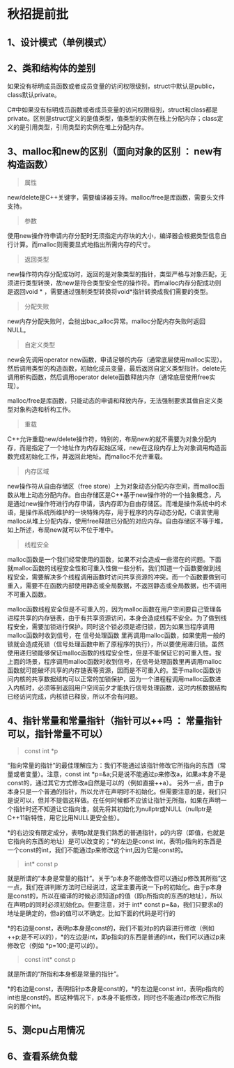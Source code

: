 # 秋招提前批

## 1、设计模式（单例模式）

## 2、类和结构体的差别

如果没有标明成员函数或者成员变量的访问权限级别，struct中默认是public，class默认private。

C#中如果没有标明成员函数或者成员变量的访问权限级别，struct和class都是private。区别是struct定义的是值类型，值类型的实例在栈上分配内存；class定义的是引用类型，引用类型的实例在堆上分配内存。

## 3、malloc和new的区别（面向对象的区别 ： new有构造函数）

> 属性

new/delete是C++关键字，需要编译器支持。malloc/free是库函数，需要头文件支持。

> 参数

使用new操作符申请内存分配时无须指定内存块的大小，编译器会根据类型信息自行计算。而malloc则需要显式地指出所需内存的尺寸。

> 返回类型

new操作符内存分配成功时，返回的是对象类型的指针，类型严格与对象匹配，无须进行类型转换，故new是符合类型安全性的操作符。而malloc内存分配成功则是返回void * ，需要通过强制类型转换将void*指针转换成我们需要的类型。

> 分配失败

new内存分配失败时，会抛出bac_alloc异常。malloc分配内存失败时返回NULL。

> 自定义类型

new会先调用operator new函数，申请足够的内存（通常底层使用malloc实现）。然后调用类型的构造函数，初始化成员变量，最后返回自定义类型指针。delete先调用析构函数，然后调用operator delete函数释放内存（通常底层使用free实现）。

malloc/free是库函数，只能动态的申请和释放内存，无法强制要求其做自定义类型对象构造和析构工作。

> 重载

C++允许重载new/delete操作符，特别的，布局new的就不需要为对象分配内存，而是指定了一个地址作为内存起始区域，new在这段内存上为对象调用构造函数完成初始化工作，并返回此地址。而malloc不允许重载。

> 内存区域

new操作符从自由存储区（free store）上为对象动态分配内存空间，而malloc函数从堆上动态分配内存。自由存储区是C++基于new操作符的一个抽象概念，凡是通过new操作符进行内存申请，该内存即为自由存储区。而堆是操作系统中的术语，是操作系统所维护的一块特殊内存，用于程序的内存动态分配，C语言使用malloc从堆上分配内存，使用free释放已分配的对应内存。自由存储区不等于堆，如上所述，布局new就可以不位于堆中。

> 线程安全

malloc函数是一个我们经常使用的函数，如果不对会造成一些潜在的问题。下面就malloc函数的线程安全性和可重入性做一些分析。我们知道一个函数要做到线程安全，需要解决多个线程调用函数时访问共享资源的冲突。而一个函数要做到可重入，需要不在函数内部使用静态或全局数据，不返回静态或全局数据，也不调用不可重入函数。

malloc函数线程安全但是不可重入的，因为malloc函数在用户空间要自己管理各进程共享的内存链表，由于有共享资源访问，本身会造成线程不安全。为了做到线程安全，需要加锁进行保护。同时这个锁必须是递归锁，因为如果当程序调用malloc函数时收到信号，在 信号处理函数 里再调用malloc函数，如果使用一般的锁就会造成死锁（信号处理函数中断了原程序的执行），所以要使用递归锁。虽然使用递归锁能够保证malloc函数的线程安全性，但是不能保证它的可重入性。按上面的场景，程序调用malloc函数时收到信号，在信号处理函数里再调用malloc函数就可能破坏共享的内存链表等资源，因而是不可重入的。至于malloc函数访问内核的共享数据结构可以正常的加锁保护，因为一个进程程调用malloc函数进入内核时，必须等到返回用户空间前夕才能执行信号处理函数，这时内核数据结构已经访问完成，内核锁已释放，所以不会有问题。

## 4、指针常量和常量指针（指针可以++吗 ： 常量指针可以，指针常量不可以）

> const int *p

“指向常量的指针”的最佳理解应为：我们不能通过该指针修改它所指向的东西（常量或者变量）。注意，const int *p=&a;只是说不能通过p来修改a，如果a本身不是const的，通过其它方式修改a自然是可以的（例如直接++a）。 另外一点，由于p本身只是一个普通的指针，所以允许在声明时不初始化。但需要注意的是，我们只是说可以，但并不提倡这样做。在任何时候都不应该让指针无所指，如果在声明一个指针时还不知道让它指向谁，就先将其初始化为nullptr或NULL（nullptr是C++11新特性，用它比用NULL更安全些）。

*的右边没有限定成分，表明p就是我们熟悉的普通指针，p的内容（即值，也就是它指向的东西的地址）是可以改变的；*的左边是const int，表明p指向的东西是一个const的int，我们不能通过p来修改这个int,因为它是const的。

> int* const p

就是所谓的“本身是常量的指针”。关于“p本身不能修改但可以通过p修改其所指”这一点，我们在讲判断方法时已经说过，这里主要再说一下p的初始化。由于p本身是const的，所以在编译的时候必须知道p的值（即p所指向的东西的地址），所以在声明p的同时必须初始化p。但要注意，对于 int* const p=&a，我们只要求a的地址是确定的，但a的值可以不确定。比如下面的代码是可行的

*的右边是const，表明p本身是const的，我们不能对p的内容进行修改（例如++p;是不可以的），*的左边是int，即p指向的东西是普通的int，我们可以通过p来修改它（例如 *p=100;是可以的）。

> const int* const p

就是所谓的“所指和本身都是常量的指针”。

*的右边是const，表明指针p本身是const的，*的左边是const int，表明p指向的int也是const的。即这种情况下，p本身不能修改，同时也不能通过p修改它所指向的那个int。

## 5、测cpu占用情况

## 6、查看系统负载

